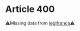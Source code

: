 # Article 400

⚠️Missing data from [legifrance](https://www.legifrance.gouv.fr/codes/article_lc/LEGIARTI000006427531)⚠️